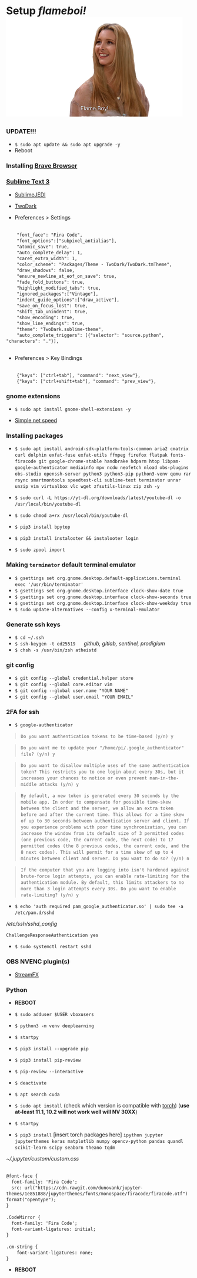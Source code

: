 # Setup *flameboi!* ![flameboi! image](https://github.com/atheistd/atheistd.github.io/raw/master/assets/flameboi/flameboi-small.png)



### UPDATE!!!

- `$ sudo apt update && sudo apt upgrade -y`
- Reboot



### Installing [Brave Browser](https://brave.com/linux/)



### [Sublime Text 3](https://www.sublimetext.com/docs/3/linux_repositories.html)


- [SublimeJEDI](https://packagecontrol.io/packages/Jedi%20-%20Python%20autocompletion)
- [TwoDark](https://packagecontrol.io/packages/Theme%20-%20TwoDark)

- Preferences > Settings
```

	"font_face": "Fira Code",
	"font_options":["subpixel_antialias"],
	"atomic_save": true,
	"auto_complete_delay": 1,
	"caret_extra_width": 1,
	"color_scheme": "Packages/Theme - TwoDark/TwoDark.tmTheme",
	"draw_shadows": false,
	"ensure_newline_at_eof_on_save": true,
	"fade_fold_buttons": true,
	"highlight_modified_tabs": true,
	"ignored_packages":["Vintage"],
	"indent_guide_options":["draw_active"],
	"save_on_focus_lost": true,
	"shift_tab_unindent": true,
	"show_encoding": true,
	"show_line_endings": true,
	"theme": "TwoDark.sublime-theme",
	"auto_complete_triggers": [{"selector": "source.python", "characters": "."}],


```

- Preferences > Key Bindings
```

	{"keys": ["ctrl+tab"], "command": "next_view"},
	{"keys": ["ctrl+shift+tab"], "command": "prev_view"},

```



### gnome extensions

- `$ sudo apt install gnome-shell-extensions -y`
* [Simple net speed](https://extensions.gnome.org/extension/1085/simple-net-speed/)



### Installing packages

- `$ sudo apt install android-sdk-platform-tools-common aria2 cmatrix curl dolphin exfat-fuse exfat-utils ffmpeg firefox flatpak fonts-firacode git google-chrome-stable handbrake hdparm htop libpam-google-authenticator mediainfo mpv ncdu neofetch nload obs-plugins obs-studio openssh-server python3 python3-pip python3-venv qemu rar rsync smartmontools speedtest-cli sublime-text terminator unrar unzip vim virtualbox vlc wget zfsutils-linux zip zsh -y`

- `$ sudo curl -L https://yt-dl.org/downloads/latest/youtube-dl -o /usr/local/bin/youtube-dl`
- `$ sudo chmod a+rx /usr/local/bin/youtube-dl`

- `$ pip3 install bpytop`
- `$ pip3 install instalooter && instalooter login`

- `$ sudo zpool import`



### Making `terminator` default terminal emulator

 - `$ gsettings set org.gnome.desktop.default-applications.terminal exec '/usr/bin/terminator'`
 - `$ gsettings set org.gnome.desktop.interface clock-show-date true`
 - `$ gsettings set org.gnome.desktop.interface clock-show-seconds true`
 - `$ gsettings set org.gnome.desktop.interface clock-show-weekday true`
 - `$ sudo update-alternatives --config x-terminal-emulator`



### Generate ssh keys

- `$ cd ~/.ssh`
- `$ ssh-keygen -t ed25519 `&nbsp;&nbsp;&nbsp;&nbsp;*github, gitlab, sentinel, prodigium*
- `$ chsh -s /usr/bin/zsh atheistd`



### git config

- `$ git config --global credential.helper store`
- `$ git config --global core.editor vim`
- `$ git config --global user.name "YOUR NAME"`
- `$ git config --global user.email "YOUR EMAIL"`



### 2FA for ssh

- `$ google-authenticator`


> `Do you want authentication tokens to be time-based (y/n) y`


> `Do you want me to update your "/home/pi/.google_authenticator" file? (y/n) y`


> `Do you want to disallow multiple uses of the same authentication
token? This restricts you to one login about every 30s, but it increases
your chances to notice or even prevent man-in-the-middle attacks (y/n) y`


> `By default, a new token is generated every 30 seconds by the mobile app.
In order to compensate for possible time-skew between the client and the server,
we allow an extra token before and after the current time. This allows for a
time skew of up to 30 seconds between authentication server and client. If you
experience problems with poor time synchronization, you can increase the window
from its default size of 3 permitted codes (one previous code, the current
code, the next code) to 17 permitted codes (the 8 previous codes, the current
code, and the 8 next codes). This will permit for a time skew of up to 4 minutes
between client and server.
Do you want to do so? (y/n) n`


> `If the computer that you are logging into isn't hardened against brute-force
login attempts, you can enable rate-limiting for the authentication module.
By default, this limits attackers to no more than 3 login attempts every 30s.
Do you want to enable rate-limiting? (y/n) y`

- `$ echo 'auth required pam_google_authenticator.so' | sudo tee -a /etc/pam.d/sshd`

*/etc/ssh/sshd_config*
```
ChallengeResponseAuthentication yes
```

- `$ sudo systemctl restart sshd`



### OBS NVENC plugin(s)

 - [StreamFX](https://obsproject.com/forum/resources/streamfx-for-obs-studio.578/updates)



### Python

- **REBOOT**

- `$ sudo adduser $USER vboxusers`

- `$ python3 -m venv deeplearning`
- `$ startpy`
- `$ pip3 install --upgrade pip`
- `$ pip3 install pip-review`
- `$ pip-review --interactive`
- `$ deactivate`
- `$ apt search cuda`
- `$ sudo apt install` (check which version is compatible with [torch](https://pytorch.org/get-started/locally/)) (**use at-least 11.1, 10.2 will not work well will NV 30XX**)
- `$ startpy`
- `$ pip3 install` [insert torch packages here] `ipython jupyter jupyterthemes keras matplotlib numpy opencv-python pandas quandl scikit-learn scipy seaborn theano tqdm`

*~/.jupyter/custom/custom.css*

```

@font-face {
  font-family: 'Fira Code';
  src: url("https://cdn.rawgit.com/dunovank/jupyter-themes/1e851888/jupyterthemes/fonts/monospace/firacode/firacode.otf") format("opentype");
}

.CodeMirror {
  font-family: 'Fira Code';
  font-variant-ligatures: initial;
}

.cm-string {
    font-variant-ligatures: none;
}

```

- **REBOOT**
